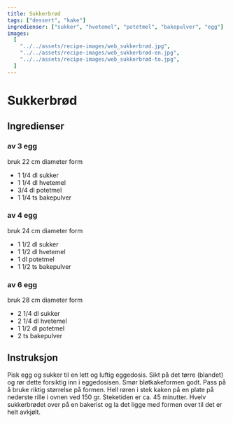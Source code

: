 ```yaml
---
title: Sukkerbrød
tags: ["dessert", "kake"]
ingredienser: ["sukker", "hvetemel", "potetmel", "bakepulver", "egg"]
images:
  [
    "../../assets/recipe-images/web_sukkerbrød.jpg",
    "../../assets/recipe-images/web_sukkerbrød-en.jpg",
    "../../assets/recipe-images/web_sukkerbrød-to.jpg",
  ]
---
```


# Sukkerbrød

## Ingredienser

### av 3 egg

bruk 22 cm diameter form

- 1 1/4 dl sukker
- 1 1/4 dl hvetemel
- 3/4 dl potetmel
- 1 1/4 ts bakepulver

### av 4 egg

bruk 24 cm diameter form

- 1 1/2 dl sukker
- 1 1/2 dl hvetemel
- 1 dl potetmel
- 1 1/2 ts bakepulver

### av 6 egg

bruk 28 cm diameter form

- 2 1/4 dl sukker
- 2 1/4 dl hvetemel
- 1 1/2 dl potetmel
- 2 ts bakepulver

## Instruksjon

Pisk egg og sukker til en lett og luftig eggedosis. Sikt på det tørre (blandet) og rør dette forsiktig inn i eggedosisen. Smør bløtkakeformen godt. Pass på å bruke riktig størrelse på formen. Hell røren i stek kaken på en plate på nederste rille i ovnen ved 150 gr. Steketiden er ca. 45 minutter. Hvelv sukkerbrødet over på en bakerist og la det ligge med formen over til det er helt avkjølt.

